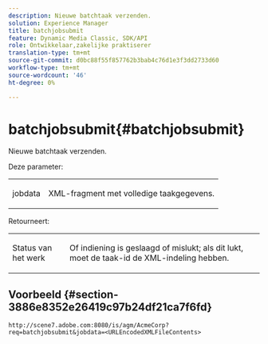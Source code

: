 ```yaml
---
description: Nieuwe batchtaak verzenden.
solution: Experience Manager
title: batchjobsubmit
feature: Dynamic Media Classic, SDK/API
role: Ontwikkelaar,zakelijke praktiserer
translation-type: tm+mt
source-git-commit: d0bc88f55f857762b3bab4c76d1e3f3dd2733d60
workflow-type: tm+mt
source-wordcount: '46'
ht-degree: 0%

---
```



# batchjobsubmit{#batchjobsubmit}

Nieuwe batchtaak verzenden.

Deze parameter:

<table id="simpletable_11A94D630A21426F9A1CEF5EB3B9E789"> 
 <tr class="strow"> 
  <td class="stentry"> <p> <span class="codeph"> jobdata  </span> </p> </td> 
  <td class="stentry"> <p>XML-fragment met volledige taakgegevens. </p> </td> 
 </tr> 
</table>

Retourneert:

<table id="simpletable_7C82E4A8520440F5A5ABBC1BCB286AB2"> 
 <tr class="strow"> 
  <td class="stentry"> <p>Status van het werk </p> </td> 
  <td class="stentry"> <p>Of indiening is geslaagd of mislukt; als dit lukt, moet de taak-id de XML-indeling hebben. </p> </td> 
 </tr> 
</table>

## Voorbeeld {#section-3886e8352e26419c97b24df21ca7f6fd}

`http://scene7.adobe.com:8080/is/agm/AcmeCorp?req=batchjobsubmit&jobdata=<URLEncodedXMLFileContents>`
